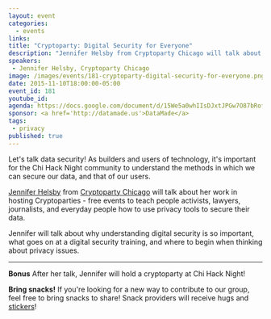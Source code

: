```yaml
---
layout: event
categories: 
  - events
links:
title: "Cryptoparty: Digital Security for Everyone"
description: "Jennifer Helsby from Cryptoparty Chicago will talk about her work in hosting Cryptoparties - free events to teach people activists, lawyers, journalists, and everyday people how to use privacy tools to secure their data."
speakers:
 - Jennifer Helsby, Cryptoparty Chicago
image: /images/events/181-cryptoparty-digital-security-for-everyone.png
date: 2015-11-10T18:00:00-05:00
event_id: 181
youtube_id: 
agenda: https://docs.google.com/document/d/15We5a0whIIsDJxtJPGw7O87bRofZmuwqndmfDTHMapc/edit#
sponsor: <a href='http://datamade.us'>DataMade</a>
tags: 
 - privacy
published: true
---
```


Let's talk data security! As builders and users of technology, it's important for the Chi Hack Night community to understand the methods in which we can secure our data, and that of our users.

[Jennifer Helsby](https://twitter.com/redshiftzero) from [Cryptoparty Chicago](https://twitter.com/CryptopartyChi) will talk about her work in hosting Cryptoparties - free events to teach people activists, lawyers, journalists, and everyday people how to use privacy tools to secure their data.

Jennifer will talk about why understanding digital security is so important, what goes on at a digital security training, and where to begin when thinking about privacy issues.

---

**Bonus** After her talk, Jennifer will hold a cryptoparty at Chi Hack Night!

**Bring snacks!** If you're looking for a new way to contribute to our group, feel free to bring snacks to share! Snack providers will receive hugs and [stickers](https://twitter.com/derekeder/status/628639976058585088)!